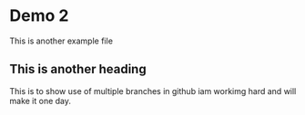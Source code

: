 # Demo 2

This is another example file

## This is another heading

This is to show use of multiple branches in github iam workimg hard and will make it one day.